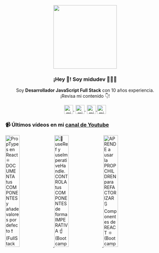 <p align="center" width="300">
   <img align="center" width="200" src="https://user-images.githubusercontent.com/1561955/106762302-fda9de00-6635-11eb-99be-3ef744e60c0e.png" />
   <h3 align="center">¡Hey 👋! Soy midudev 👨🏻‍💻</h3>
</p>

<p align="center">Soy <strong>Desarrollador JavaScript Full Stack</strong> con 10 años experiencia.<br />¡Revisa mi contenido 👇!</p>
<p align="center">
   <a href="https://twitch.tv/midudev" target="blank" style='margin-right:4px'>
    <img align="center" src="https://cdn.jsdelivr.net/npm/simple-icons@3.0.1/icons/twitch.svg" alt="midudev" height="28px" width="28px" />
  </a>
   <a href="https://youtube.com/midudev" target="blank" style='margin-right:4px'>
    <img align="center" src="https://cdn.jsdelivr.net/npm/simple-icons@3.0.1/icons/youtube.svg" alt="midudev" height="28px" width="28px" />
  </a>
  <a href="https://instagram.com/midu.dev" target="blank">
    <img align="center" src="https://cdn.jsdelivr.net/npm/simple-icons@3.0.1/icons/instagram.svg" alt="midu.dev" height="28px" width="28px" />
  </a>
  <a href="https://twitter.com/midudev" target="blank">
    <img align="center" src="https://cdn.jsdelivr.net/npm/simple-icons@3.0.1/icons/twitter.svg" alt="midudev" height="28px" width="28px" />
  </a>
</p>

### 📹 Últimos vídeos en mi [canal de Youtube](https://youtube.com/midudev)

<a href='https://youtu.be/aJ_7PV7dsx0' target='_blank'>
  <img width='30%' src='https://img.youtube.com/vi/aJ_7PV7dsx0/mqdefault.jpg' alt='PropTypes en React ⚛️ DOCUMENTA tus COMPONENTES y añade valores por defecto ❗️ (FullStack Bootcamp)' />
</a>
<a href='https://youtu.be/a7_S6ZeydeU' target='_blank'>
  <img width='30%' src='https://img.youtube.com/vi/a7_S6ZeydeU/mqdefault.jpg' alt='💃 useRef y useImperativeHandle. CONTROLA tus COMPONENTES de forma IMPERATIVA ☝️ (Bootcamp FullStack)' />
</a>
<a href='https://youtu.be/bEo-_71RT1c' target='_blank'>
  <img width='30%' src='https://img.youtube.com/vi/bEo-_71RT1c/mqdefault.jpg' alt='APRENDE a usar la PROP CHILDREN para REFACTORIZAR 🔃 Componentes de REACT ⚛️ (Bootcamp FullStack)' />
</a>

<!--
**Codeveloperx/Codeveloperx** is a ✨ _special_ ✨ repository because its `README.md` (this file) appears on your GitHub profile.

Here are some ideas to get you started:

- 🔭 I’m currently working on ...
- 🌱 I’m currently learning ...
- 👯 I’m looking to collaborate on ...
- 🤔 I’m looking for help with ...
- 💬 Ask me about ...
- 📫 How to reach me: ...
- 😄 Pronouns: ...
- ⚡ Fun fact: ...
-->
